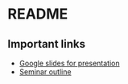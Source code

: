 # README

## Important links

- [Google slides for presentation](https://docs.google.com/presentation/d/1rTyl5_-MAjgimppsRoRSwzDqFY7bZsA4xO-Q4H6omZw/edit?ts=5ecc2dd0#slide=id.p1)
- [Seminar outline](https://github.com/firasm/mds_tableau_workshop/blob/master/seminar_outline.md)
